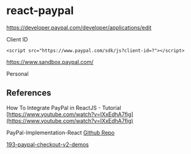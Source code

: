 # react-paypal

https://developer.paypal.com/developer/applications/edit

Client ID

`<script src="https://www.paypal.com/sdk/js?client-id=?"></script>`

https://www.sandbox.paypal.com/

Personal

## References

How To Integrate PayPal in ReactJS - Tutorial
[https://www.youtube.com/watch?v=IXxEdhA7fig](https://www.youtube.com/watch?v=IXxEdhA7fig)

PayPal-Implementation-React
 [Github Repo](https://github.com/machadop1407/PayPal-Implementation-React/blob/master/README.md)

 [193-paypal-checkout-v2-demos](https://github.com/fireship-io/193-paypal-checkout-v2-demos)